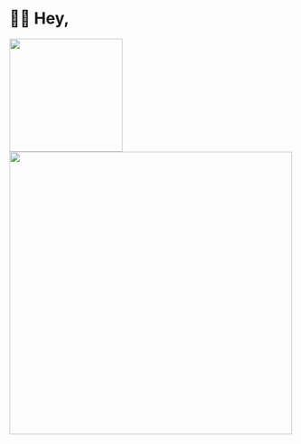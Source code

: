 # 👋🏻 Hey,
<img align="center" src="https://github-readme-stats.vercel.app/api?username=agentnova&hide=issues,prs&show_icons=true&count_private=true&include_all_commits=true" height="200">
<img align="center" src="https://github-readme-stats.vercel.app/api/top-langs/?username=agentnova&layout=compact" width="500">

